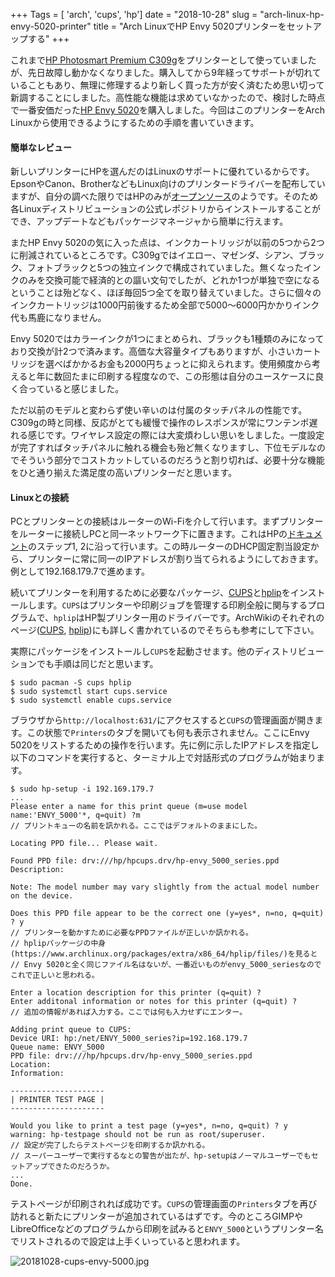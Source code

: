 +++
Tags = [ 'arch', 'cups', 'hp']
date = "2018-10-28"
slug = "arch-linux-hp-envy-5020-printer"
title = "Arch LinuxでHP Envy 5020プリンターをセットアップする"
+++

これまで[HP Photosmart Premium C309g](http://jp.ext.hp.com/products/printers/inkjet/aio/c309g/)をプリンターとして使っていましたが、先日故障し動かなくなりました。購入してから9年経ってサポートが切れていることもあり、無理に修理するより新しく買った方が安く済むため思い切って新調することにしました。高性能な機能は求めていなかったので、検討した時点で一番安価だった[HP Envy 5020](http://jp.ext.hp.com/printers/personal/inkjet/envy5020/)を購入しました。今回はこのプリンターをArch Linuxから使用できるようにするための手順を書いていきます。

<!--more-->

#### 簡単なレビュー

新しいプリンターにHPを選んだのはLinuxのサポートに優れているからです。EpsonやCanon、BrotherなどもLinux向けのプリンタードライバーを配布していますが、自分の調べた限りではHPのみが[オープンソース](https://developers.hp.com/hp-linux-imaging-and-printing)のようです。そのため各Linuxディストリビューションの公式レポジトリからインストールすることができ、アップデートなどもパッケージマネージャから簡単に行えます。

またHP Envy 5020の気に入った点は、インクカートリッジが以前の5つから2つに削減されているところです。C309gではイエロー、マゼンダ、シアン、ブラック、フォトブラックと5つの独立インクで構成されていました。無くなったインクのみを交換可能で経済的との謳い文句でしたが、どれか1つが単独で空になるということは殆どなく、ほぼ毎回5つ全てを取り替えていました。さらに個々のインクカートリッジは1000円前後するため全部で5000〜6000円かかりインク代も馬鹿になりません。

Envy 5020ではカラーインクが1つにまとめられ、ブラックも1種類のみになっており交換が計2つで済みます。高価な大容量タイプもありますが、小さいカートリッジを選べばかかるお金も2000円ちょっとに抑えられます。使用頻度から考えると年に数回たまに印刷する程度なので、この形態は自分のユースケースに良く合っていると感じました。

ただ以前のモデルと変わらず使い辛いのは付属のタッチパネルの性能です。C309gの時と同様、反応がとても緩慢で操作のレスポンスが常にワンテンポ遅れる感じです。ワイヤレス設定の際には大変煩わしい思いをしました。一度設定が完了すればタッチパネルに触れる機会も殆ど無くなりますし、下位モデルなのでそういう部分でコストカットしているのだろうと割り切れば、必要十分な機能をひと通り揃えた満足度の高いプリンターだと思います。

#### Linuxとの接続

PCとプリンターとの接続はルーターのWi-Fiを介して行います。まずプリンターをルーターに接続しPCと同一ネットワーク下に置きます。これはHPの[ドキュメント](https://support.hp.com/jp-ja/document/c05822183)のステップ1, 2に沿って行います。この時ルーターのDHCP固定割当設定から、プリンターに常に同一のIPアドレスが割り当てられるようにしておきます。例として192.168.179.7で進めます。

続いてプリンターを利用するために必要なパッケージ、[CUPS](https://www.cups.org/)と[hplip](https://developers.hp.com/hp-linux-imaging-and-printing)をインストールします。`CUPS`はプリンターや印刷ジョブを管理する印刷全般に関与するプログラムで、`hplip`はHP製プリンター用のドライバーです。ArchWikiのそれぞれのページ([CUPS](https://wiki.archlinux.org/index.php/CUPS), [hplip](https://wiki.archlinux.org/index.php/CUPS/Printer-specific_problems#HP))にも詳しく書かれているのでそちらも参考にして下さい。

実際にパッケージをインストールし`CUPS`を起動させます。他のディストリビューションでも手順は同じだと思います。

```nohighlight
$ sudo pacman -S cups hplip
$ sudo systemctl start cups.service
$ sudo systemctl enable cups.service
```

ブラウザから`http://localhost:631/`にアクセスすると`CUPS`の管理画面が開きます。この状態で`Printers`のタブを開いても何も表示されません。ここにEnvy 5020をリストするための操作を行います。先に例に示したIPアドレスを指定し以下のコマンドを実行すると、ターミナル上で対話形式のプログラムが始まります。

```nohighlight
$ sudo hp-setup -i 192.169.179.7
...
Please enter a name for this print queue (m=use model name:'ENVY_5000'*, q=quit) ?m
// プリントキューの名前を訊かれる。ここではデフォルトのままにした。

Locating PPD file... Please wait.

Found PPD file: drv:///hp/hpcups.drv/hp-envy_5000_series.ppd
Description:

Note: The model number may vary slightly from the actual model number on the device.

Does this PPD file appear to be the correct one (y=yes*, n=no, q=quit) ? y
// プリンターを動かすために必要なPPDファイルが正しいか訊かれる。
// hplipパッケージの中身(https://www.archlinux.org/packages/extra/x86_64/hplip/files/)を見ると
// Envy 5020と全く同じファイル名はないが、一番近いものがenvy_5000_seriesなのでこれで正しいと思われる。

Enter a location description for this printer (q=quit) ?
Enter additonal information or notes for this printer (q=quit) ?
// 追加の情報があれば入力する。ここでは何も入力せずにエンター。

Adding print queue to CUPS:
Device URI: hp:/net/ENVY_5000_series?ip=192.168.179.7
Queue name: ENVY_5000
PPD file: drv:///hp/hpcups.drv/hp-envy_5000_series.ppd
Location:
Information:

---------------------
| PRINTER TEST PAGE |
---------------------

Would you like to print a test page (y=yes*, n=no, q=quit) ? y
warning: hp-testpage should not be run as root/superuser.
// 設定が完了したらテストページを印刷するか訊かれる。
// スーパーユーザーで実行するなとの警告が出たが、hp-setupはノーマルユーザーでもセットアップできたのだろうか。
...
Done.
```

テストページが印刷されれば成功です。`CUPS`の管理画面の`Printers`タブを再び訪れると新たにプリンターが追加されているはずです。今のところGIMPやLibreOfficeなどのプログラムから印刷を試みると`ENVY_5000`というプリンター名でリストされるので設定は上手くいっていると思われます。

![20181028-cups-envy-5000.jpg](/images/2018/10/20181028-cups-envy-5000.jpg)
